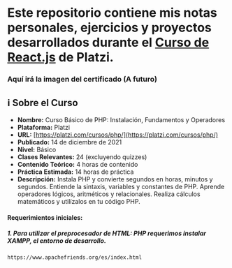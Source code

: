 # Este repositorio contiene mis notas personales, ejercicios y proyectos desarrollados durante el [Curso de React.js](https://platzi.com/cursos/reactjs/) de Platzi.

### Aquí irá la imagen del certificado (A futuro)

## ℹ️ Sobre el Curso

*   **Nombre:** Curso Básico de PHP: Instalación, Fundamentos y Operadores
*   **Plataforma:** Platzi
*   **URL:** [https://platzi.com/cursos/php/](https://platzi.com/cursos/php/)
*   **Publicado:** 14 de diciembre de 2021
*   **Nivel:** Básico
*   **Clases Relevantes:** 24 (excluyendo quizzes)
*   **Contenido Teórico:** 4 horas de contenido
*   **Práctica Estimada:** 14 horas de práctica
*   **Descripción:** Instala PHP y convierte segundos en horas, minutos y segundos. Entiende la sintaxis, variables y constantes de PHP. Aprende operadores lógicos, aritméticos y relacionales. Realiza cálculos matemáticos y utilízalos en tu código PHP.


#### Requerimientos iniciales:

##### 1. Para utilizar el preprocesador de HTML: PHP requerimos instalar XAMPP, el entorno de desarrollo.

``` bash
https://www.apachefriends.org/es/index.html
```